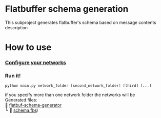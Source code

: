 # Flatbuffer schema generation
This subproject generates flatbuffer's schema based on message contents description
# How to use
### [Configure your networks](../README.md#how-to-use)
### Run it!


```console
python main.py network_folder [second_network_folder] [third] [...]
```
if you specify more than one network folder the networks will be \
Generated files:\
:open_file_folder: [flatbuf-schema-generator](flatbuf-schema-generator)\
  └ :page_with_curl: [schema.fbs](schema.fbs)\
  